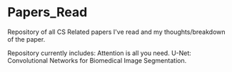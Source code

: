 # Papers_Read
Repository of all CS Related papers I've read and my thoughts/breakdown of the paper.

Repository currently includes:
Attention is all you need.
U-Net: Convolutional Networks for Biomedical Image Segmentation.
